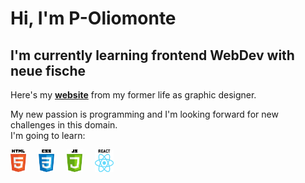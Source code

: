 # Hi, I'm P-Oliomonte
## I'm currently learning frontend WebDev with neue fische

Here's my **[website](https://phillip-oehlenberg.com/)** from my former life as graphic designer.

My new passion is programming and I'm looking forward for new challenges in this domain.\
I'm going to learn:


<p><img src="ICONS_0001_HTML.png" width="5%" height="5%"> &nbsp; &nbsp;
<img src="ICONS_0003_CSS.png" width="5%" height="5%"> &nbsp; &nbsp;
  <img src="ICONS_0002_JAVASCRIPT.png" width="5%" height="5%"> &nbsp; &nbsp;
  <img src="ICONS_0000_REACT.png" width="6%" height="6%">
</p>

